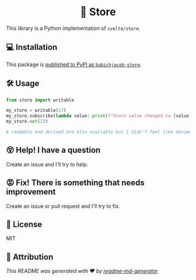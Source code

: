 <h1 align="center">💾 Store</h1>

This library is a Python implementation of `svelte/store`.

## 💻 Installation

This package is [published to PyPI as `babichjacob-store`](https://pypi.org/project/babichjacob-store/).

## 🛠 Usage

```py
from store import writable

my_store = writable(17)
my_store.subscribe(lambda value: print(f"Store value changed to {value}"))
my_store.set(23)

# readable and derived are also available but I didn't feel like documenting them because this is just for myself
```

## 😵 Help! I have a question

Create an issue and I'll try to help.

## 😡 Fix! There is something that needs improvement

Create an issue or pull request and I'll try to fix.

## 📄 License

MIT

## 🙏 Attribution

_This README was generated with ❤️ by [readme-md-generator](https://github.com/kefranabg/readme-md-generator)_
